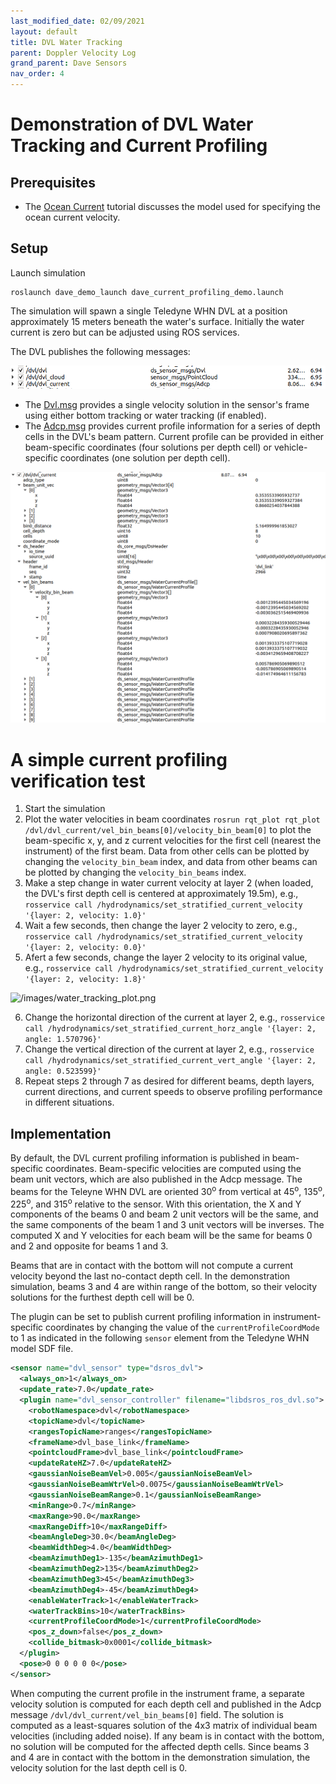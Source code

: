 ```yaml
---
last_modified_date: 02/09/2021
layout: default
title: DVL Water Tracking
parent: Doppler Velocity Log
grand_parent: Dave Sensors
nav_order: 4
---
```


# Demonstration of DVL Water Tracking and Current Profiling

## Prerequisites

* The [Ocean Current](/dave.doc/contents/dave_env/Ocean-Current) tutorial discusses the model used for specifying the ocean current velocity.

## Setup

Launch simulation
```
roslaunch dave_demo_launch dave_current_profiling_demo.launch
```

The simulation will spawn a single Teledyne WHN DVL at a position approximately 15 meters beneath the water's surface.  Initially the water current is zero but can be adjusted using ROS services.

The DVL publishes the following messages:

![/images/dvl_msgs.png](../images/dvl_msgs.png)


* The [Dvl.msg](https://github.com/Field-Robotics-Lab/ds_msgs/blob/nps_dev/ds_sensor_msgs/msg/Dvl.msg) provides a single velocity solution in the sensor's frame using either bottom tracking or water tracking (if enabled).
* The [Adcp.msg](https://github.com/Field-Robotics-Lab/ds_msgs/blob/nps_dev/ds_sensor_msgs/msg/Adcp.msg) provides current profile information for a series of depth cells in the DVL's beam pattern.  Current profile can be provided in either beam-specific coordinates (four solutions per depth cell) or vehicle-specific coordinates (one solution per depth cell).

![/images/dvl_current_msg.png](../images/dvl_current_msg.png)

# A simple current profiling verification test

1. Start the simulation
2. Plot the water velocities in beam coordinates
```rosrun rqt_plot rqt_plot /dvl/dvl_current/vel_bin_beams[0]/velocity_bin_beam[0]```
to plot the beam-specific x, y, and z current velocities for the first cell (nearest the instrument) of the first beam.  Data from other cells can be plotted by changing the `velocity_bin_beam` index, and data from other beams can be plotted by changing the `velocity_bin_beams` index.
3. Make a step change in water current velocity at layer 2 (when loaded, the DVL's first depth cell is centered at approximately 19.5m), e.g., `rosservice call /hydrodynamics/set_stratified_current_velocity '{layer: 2, velocity: 1.0}'`
4. Wait a few seconds, then change the layer 2 velocity to zero, e.g., `rosservice call /hydrodynamics/set_stratified_current_velocity '{layer: 2, velocity: 0.0}'`
5. Afert a few seconds, change the layer 2 velocity to its original value, e.g., `rosservice call /hydrodynamics/set_stratified_current_velocity '{layer: 2, velocity: 1.8}'`

![/images/water_tracking_plot.png](../images/water_tracking_plot.png)

6. Change the horizontal direction of the current at layer 2, e.g., `rosservice call /hydrodynamics/set_stratified_current_horz_angle '{layer: 2, angle: 1.570796}'`
7. Change the vertical direction of the current at layer 2, e.g., `rosservice call /hydrodynamics/set_stratified_current_vert_angle '{layer: 2, angle: 0.523599}'`
8. Repeat steps 2 through 7 as desired for different beams, depth layers, current directions, and current speeds to observe profiling performance in different situations.

## Implementation

By default, the DVL current profiling information is published in beam-specific coordinates.  Beam-specific velocities are computed using the beam unit vectors, which are also published in the Adcp message.  The beams for the Teleyne WHN DVL are oriented 30<sup>o</sup> from vertical at 45<sup>o</sup>, 135<sup>o</sup>, 225<sup>o</sup>, and  315<sup>o</sup> relative to the sensor.  With this orientation, the X and Y components of the beams 0 and beam 2 unit vectors will be the same, and the same components of the beam 1 and 3 unit vectors will be inverses.  The computed X and Y velocities for each beam will be the same for beams 0 and 2 and opposite for beams 1 and 3.

Beams that are in contact with the bottom will not compute a current velocity beyond the last no-contact depth cell.  In the demonstration simulation, beams 3 and 4 are within range of the bottom, so their velocity solutions for the furthest depth cell will be 0.

The plugin can be set to publish current profiling information in instrument-specific coordinates by changing the value of the `currentProfileCoordMode` to 1 as indicated in the following `sensor` element from the Teledyne WHN model SDF file.

```xml
<sensor name="dvl_sensor" type="dsros_dvl">
  <always_on>1</always_on>
  <update_rate>7.0</update_rate>
  <plugin name="dvl_sensor_controller" filename="libdsros_ros_dvl.so">
    <robotNamespace>dvl</robotNamespace>
    <topicName>dvl</topicName>
    <rangesTopicName>ranges</rangesTopicName>
    <frameName>dvl_base_link</frameName>
    <pointcloudFrame>dvl_base_link</pointcloudFrame>
    <updateRateHZ>7.0</updateRateHZ>
    <gaussianNoiseBeamVel>0.005</gaussianNoiseBeamVel>
    <gaussianNoiseBeamWtrVel>0.0075</gaussianNoiseBeamWtrVel>
    <gaussianNoiseBeamRange>0.1</gaussianNoiseBeamRange>
    <minRange>0.7</minRange>
    <maxRange>90.0</maxRange>
    <maxRangeDiff>10</maxRangeDiff>
    <beamAngleDeg>30.0</beamAngleDeg>
    <beamWidthDeg>4.0</beamWidthDeg>
    <beamAzimuthDeg1>-135</beamAzimuthDeg1>
    <beamAzimuthDeg2>135</beamAzimuthDeg2>
    <beamAzimuthDeg3>45</beamAzimuthDeg3>
    <beamAzimuthDeg4>-45</beamAzimuthDeg4>
    <enableWaterTrack>1</enableWaterTrack>
    <waterTrackBins>10</waterTrackBins>
    <currentProfileCoordMode>1</currentProfileCoordMode>
    <pos_z_down>false</pos_z_down>
    <collide_bitmask>0x0001</collide_bitmask>
  </plugin>
  <pose>0 0 0 0 0 0</pose>
</sensor>
```
When computing the current profile in the instrument frame, a separate velocity solution is computed for each depth cell and published in the Adcp message `/dvl/dvl_current/vel_bin_beams[0]` field.  The solution is computed as a least-squares solution of the 4x3 matrix of individual beam velocities (including added noise).  If any beam is in contact with the bottom, no solution will be computed for the affected depth cells.  Since beams 3 and 4 are in contact with the bottom in the demonstration simulation, the velocity solution for the last depth cell is 0.